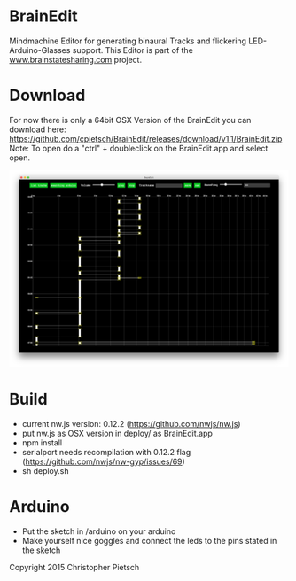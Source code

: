 # BrainEdit
Mindmachine Editor for generating binaural Tracks and flickering LED-Arduino-Glasses support.
This Editor is part of the www.brainstatesharing.com project.

# Download
For now there is only a 64bit OSX Version of the BrainEdit you can download here: https://github.com/cpietsch/BrainEdit/releases/download/v1.1/BrainEdit.zip
Note: To open do a "ctrl" + doubleclick on the BrainEdit.app and select open.

![Screenshot](https://raw.githubusercontent.com/cpietsch/BrainEdit/master/screenshot.png?raw=true "Screenshot")

# Build
- current nw.js version: 0.12.2 (https://github.com/nwjs/nw.js)
- put nw.js as OSX version in deploy/ as BrainEdit.app
- npm install
- serialport needs recompilation with 0.12.2 flag (https://github.com/nwjs/nw-gyp/issues/69)
- sh deploy.sh

# Arduino
- Put the sketch in /arduino on your arduino
- Make yourself nice goggles and connect the leds to the pins stated in the sketch

Copyright 2015 Christopher Pietsch
